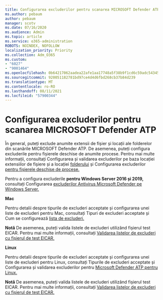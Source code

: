 ```yaml
---
title: Configurarea excluderilor pentru scanarea MICROSOFT Defender ATP
ms.author: pebaum
author: pebaum
manager: scotv
ms.date: 07/16/2020
ms.audience: Admin
ms.topic: article
ms.service: o365-administration
ROBOTS: NOINDEX, NOFOLLOW
localization_priority: Priority
ms.collection: Adm_O365
ms.custom:
- "6027"
- "9001464"
ms.openlocfilehash: 0b64217062aadea22afe1aa17748a5f38b9f1cd6c59adc54345afe3c6f12bdc2
ms.sourcegitcommit: 920051182781bd97ce4d4d6fbd268cb37b84d239
ms.translationtype: MT
ms.contentlocale: ro-RO
ms.lasthandoff: 08/11/2021
ms.locfileid: "57900344"
---
```

# <a name="configuring-exclusions-for-microsoft-defender-atp-scan"></a>Configurarea excluderilor pentru scanarea MICROSOFT Defender ATP

În general, puteți exclude anumite extensii de fișier și locații ale folderelor din scanările MICROSOFT Defender ATP. De asemenea, puteți configura excluderile pentru fișierele deschise de anumite procese. Pentru mai multe informații, consultați Configurarea și validarea excluderilor pe baza locației extensiilor de fișiere și a locației [folderului](https://docs.microsoft.com/windows/security/threat-protection/microsoft-defender-antivirus/configure-extension-file-exclusions-microsoft-defender-antivirus) și Configurarea excluderilor [pentru fișierele deschise de procese.](https://docs.microsoft.com/windows/security/threat-protection/microsoft-defender-antivirus/configure-process-opened-file-exclusions-microsoft-defender-antivirus)

Pentru a configura excluderile **pentru Windows Server 2016 și 2019,** consultați Configurarea [excluderilor Antivirus Microsoft Defender pe Windows Server.](https://docs.microsoft.com/windows/security/threat-protection/microsoft-defender-antivirus/configure-server-exclusions-microsoft-defender-antivirus)

**Mac**

Pentru detalii despre tipurile de excluderi acceptate și [](https://docs.microsoft.com/windows/security/threat-protection/microsoft-defender-atp/mac-exclusions#supported-exclusion-types) configurarea unei liste de excluderi pentru Mac, consultați Tipuri de excluderi acceptate și Cum se configurează [lista de excluderi.](https://docs.microsoft.com/windows/security/threat-protection/microsoft-defender-atp/mac-exclusions#how-to-configure-the-list-of-exclusions)

**Notă** De asemenea, puteți valida listele de excluderi utilizând fișierul test EICAR. Pentru mai multe informații, consultați [Validarea listelor de excluderi cu fișierul de test EICAR.](https://docs.microsoft.com/windows/security/threat-protection/microsoft-defender-atp/mac-exclusions#validate-exclusions-lists-with-the-eicar-test-file) 

**Linux**

Pentru detalii despre tipurile de excluderi acceptate și [](https://docs.microsoft.com/windows/security/threat-protection/microsoft-defender-atp/linux-exclusions#supported-exclusion-types) configurarea unei liste de excluderi pentru Linux, consultați Tipurile de excluderi acceptate și Configurarea și validarea excluderilor pentru [Microsoft Defender ATP pentru Linux.](https://docs.microsoft.com/windows/security/threat-protection/microsoft-defender-atp/linux-exclusions)

**Notă** De asemenea, puteți valida listele de excluderi utilizând fișierul test EICAR. Pentru mai multe informații, consultați [Validarea listelor de excluderi cu fișierul de test EICAR.](https://docs.microsoft.com/windows/security/threat-protection/microsoft-defender-atp/linux-exclusions#validate-exclusions-lists-with-the-eicar-test-file) 